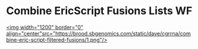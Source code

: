 Combine EricScript Fusions Lists WF
================

<a href="https://brood.sbgenomics.com/static/dave/cgrrna/combine-eric-script-filtered-fusions/1.png" target="_blank"> <img width="1200" border="0" align="center"src="https://brood.sbgenomics.com/static/dave/cgrrna/combine-eric-script-filtered-fusions/1.png"/> </a>
